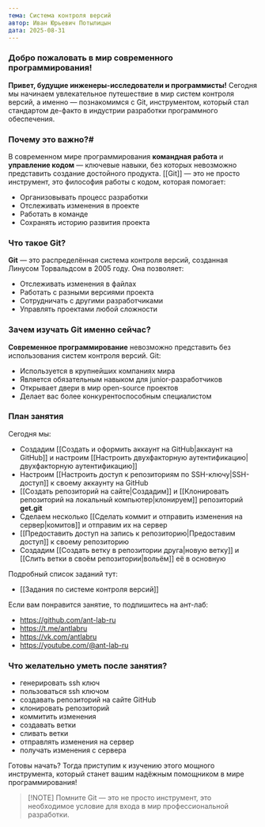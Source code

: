 ```yaml
---
тема: Система контроля версий
автор: Иван Юрьевич Потылицын
дата: 2025-08-31
---
```


### Добро пожаловать в мир современного программирования!

**Привет, будущие инженеры-исследователи и программисты!** Сегодня мы начинаем увлекательное путешествие в мир систем контроля версий, а именно — познакомимся с Git, инструментом, который стал стандартом де-факто в индустрии разработки программного обеспечения.

### Почему это важно?#

В современном мире программирования **командная работа** и **управление кодом** — ключевые навыки, без которых невозможно представить создание достойного продукта. [[Git]] — это не просто инструмент, это философия работы с кодом, которая помогает:

- Организовывать процесс разработки
- Отслеживать изменения в проекте
- Работать в команде
- Сохранять историю развития проекта

### Что такое Git?

**Git** — это распределённая система контроля версий, созданная Линусом Торвальдсом в 2005 году. Она позволяет:

- Отслеживать изменения в файлах
- Работать с разными версиями проекта
- Сотрудничать с другими разработчиками
- Управлять проектами любой сложности

### Зачем изучать Git именно сейчас?

**Современное программирование** невозможно представить без использования систем контроля версий. Git:

- Используется в крупнейших компаниях мира
- Является обязательным навыком для junior-разработчиков
- Открывает двери в мир open-source проектов
- Делает вас более конкурентоспособным специалистом

### План занятия

Сегодня мы:
- Создадим [[Создать и оформить аккаунт на GitHub|аккаунт на GitHub]] и настроим [[Настроить двухфакторную аутентификацию|двухфакторную аутентификацию]]
- Настроим [[Настроить доступ к репозиториям по SSH-ключу|SSH-доступ]] к своему аккаунту на GitHub
- [[Создать репозиторий на сайте|Создадим]] и [[Клонировать репозиторий на локальный компьютер|клонируем]] репозиторий **get.git**
- Сделаем несколько [[Сделать коммит и отправить изменения на сервер|комитов]] и отправим их на сервер
- [[Предоставить доступ на запись к репозиторию|Предоставим доступ]] к своему репозиторию
- Создадим [[Создать ветку в репозитории друга|новую ветку]] и [[Слить ветки в своём репозитории|вольём]] её в основную

Подробный список заданий тут:
- [[Задания по системе контроля версий]]

Если вам понравится занятие, то подпишитесь на ант-лаб:
- https://github.com/ant-lab-ru
- https://t.me/antlabru
- https://vk.com/antlabru
- https://youtube.com/@ant-lab-ru

### Что желательно уметь после занятия?

- генерировать ssh ключ
- пользоваться ssh ключом
- создавать репозиторий на сайте GitHub
- клонировать репозиторий
- коммитить изменения
- создавать ветки
- сливать ветки
- отправлять изменения на сервер
- получать изменения с сервера

Готовы начать? Тогда приступим к изучению этого мощного инструмента, который станет вашим надёжным помощником в мире программирования!

> [!NOTE] Помните
> Git — это не просто инструмент, это необходимое условие для входа в мир профессиональной разработки.

